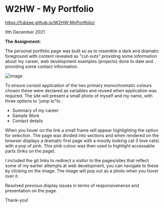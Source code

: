 # W2HW - My Portfolio

https://fubzee.github.io/W2HW-MyPortfolio/

9th December 2021

**The Assignment:** 

The personal portfolio page was built so as to resemble a dark and dramatic foreground with content revealed as "cut-outs" providing some information about my career, web development examples (projects) done to date and providing some contact information.  

![image](https://user-images.githubusercontent.com/94102473/148665995-fa22118b-bbb1-4784-9d01-d90030900df5.png)

To ensure consist application of the two primary monochromatic colours chosen these were declared as variables and reused when application was required.  The site will present a small photo of myself and my name, with three options to 'jump to"to :

- Summary of my career
- Sample Work
- Contact details

When you hover on the link a small frame will appear highlighting the option for selection.  The page was divided into sections and when rendered on the browser displays a dramatic first page with a moody looking cat (I love cats) with a pop of pink.  This pink colour was then used to highlight accessable parts (links on the page). 

I included the git links to redirect a visitor to the pages/sites that reflect some of my earlier attempts at web development, you can navigate to these by clicking on the image.  The image will pop out as a photo when you hover over it.  

Resolved previous display issues in terms of responsivenenss and presentation on the page.

Thank-you!
